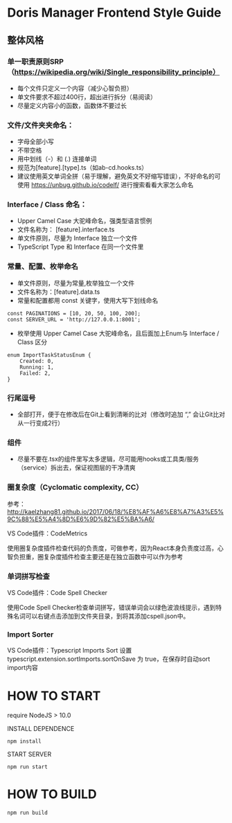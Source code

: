 # Doris Manager Frontend Style Guide

## 整体风格
### 单一职责原则SRP（https://wikipedia.org/wiki/Single_responsibility_principle）
+ 每个文件只定义一个内容（减少心智负担）
+ 单文件要求不超过400行，超出进行拆分（易阅读）
+ 尽量定义内容小的函数，函数体不要过长

### 文件/文件夹夹命名：
- 字母全部小写
- 不带空格
- 用中划线（-）和 (.) 连接单词
- 规范为[feature].[type].ts（如ab-cd.hooks.ts）
- 建议使用英文单词全拼（易于理解，避免英文不好缩写错误），不好命名的可使用
https://unbug.github.io/codelf/ 进行搜索看看大家怎么命名

### Interface / Class 命名：
- Upper Camel Case 大驼峰命名，强类型语言惯例
- 文件名称为： [feature].interface.ts
- 单文件原则，尽量为 Interface 独立一个文件
- TypeScript Type 和 Interface 在同一个文件里

### 常量、配置、枚举命名
- 单文件原则，尽量为常量,枚举独立一个文件
- 文件名称为：[feature].data.ts
- 常量和配置都用 const 关键字，使用大写下划线命名
```
const PAGINATIONS = [10, 20, 50, 100, 200];
const SERVER_URL = 'http://127.0.0.1:8001';
```
- 枚举使用 Upper Camel Case 大驼峰命名，且后面加上Enum与   Interface / Class 区分
```
enum ImportTaskStatusEnum {
    Created: 0,
    Running: 1,
    Failed: 2,
}
```

### 行尾逗号
- 全部打开，便于在修改后在Git上看到清晰的比对（修改时追加 “,” 会让Git比对从一行变成2行）

### 组件
- 尽量不要在.tsx的组件里写太多逻辑，尽可能用hooks或工具类/服务（service）拆出去，保证视图层的干净清爽

### 圈复杂度（Cyclomatic complexity, CC）

参考：http://kaelzhang81.github.io/2017/06/18/%E8%AF%A6%E8%A7%A3%E5%9C%88%E5%A4%8D%E6%9D%82%E5%BA%A6/

VS Code插件：CodeMetrics

使用圈复杂度插件检查代码的负责度，可做参考，因为React本身负责度过高，心智负担重，圈复杂度插件检查主要还是在独立函数中可以作为参考

### 单词拼写检查

VS Code插件：Code Spell Checker

使用Code Spell Checker检查单词拼写，错误单词会以绿色波浪线提示，遇到特殊名词可以右键点击添加到文件夹目录，到将其添加cspell.json中。

### Import Sorter

VS Code插件：Typescript Imports Sort
设置 typescript.extension.sortImports.sortOnSave 为 true，在保存时自动sort import内容

# HOW TO START
require NodeJS > 10.0

INSTALL DEPENDENCE

```npm install```

START SERVER

```npm run start```


# HOW TO BUILD

```npm run build```
